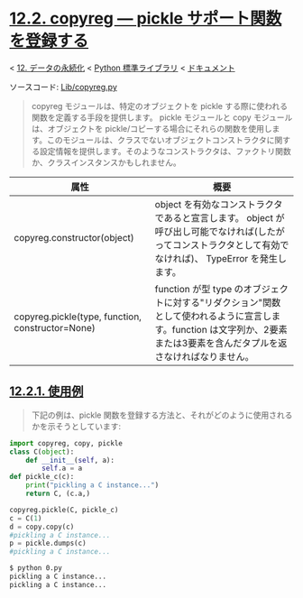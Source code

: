 # [12.2. copyreg — pickle サポート関数を登録する](https://docs.python.jp/3/library/copyreg.html)

< [12. データの永続化](https://docs.python.jp/3/library/persistence.html) < [Python 標準ライブラリ](https://docs.python.jp/3/library/index.html#the-python-standard-library) < [ドキュメント](https://docs.python.jp/3/index.html)

ソースコード: [Lib/copyreg.py](https://github.com/python/cpython/tree/3.6/Lib/copyreg.py)

> copyreg モジュールは、特定のオブジェクトを pickle する際に使われる関数を定義する手段を提供します。 pickle モジュールと copy モジュールは、オブジェクトを pickle/コピーする場合にそれらの関数を使用します。このモジュールは、クラスでないオブジェクトコンストラクタに関する設定情報を提供します。そのようなコンストラクタは、ファクトリ関数か、クラスインスタンスかもしれません。

属性|概要
----|----
copyreg.constructor(object)|object を有効なコンストラクタであると宣言します。 object が呼び出し可能でなければ(したがってコンストラクタとして有効でなければ)、 TypeError を発生します。
copyreg.pickle(type, function, constructor=None)|function が型 type のオブジェクトに対する"リダクション"関数として使われるように宣言します。function は文字列か、2要素または3要素を含んだタプルを返さなければなりません。

## [12.2.1. 使用例](https://docs.python.jp/3/library/copyreg.html#example)

> 下記の例は、pickle 関数を登録する方法と、それがどのように使用されるかを示そうとしています:

```python
import copyreg, copy, pickle
class C(object):
    def __init__(self, a):
        self.a = a
def pickle_c(c):
    print("pickling a C instance...")
    return C, (c.a,)

copyreg.pickle(C, pickle_c)
c = C(1)
d = copy.copy(c)
#pickling a C instance...
p = pickle.dumps(c)
#pickling a C instance...
```
```sh
$ python 0.py 
pickling a C instance...
pickling a C instance...
```
